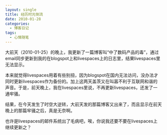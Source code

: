 ```yaml
---
layout: single
title: 经历时光倒流
date: 2010-01-28
categories:
  - 博客日记
tags:
  - 心情随笔
---
```


大前天（2010-01-25）的晚上，我更新了一篇博客叫“中了数码产品的毒”，通过email同步更新到我的在blogspot上和livespaces上的日志里，结果livespaces里无法显示。

本来就觉得livespaces用着有些别扭，因为blogspot在国内无法访问，没办法才同时更新livespaces作为备份的。加上这两天盖茨又在叫嚣不利于互联网和谐的声音。于是，前天晚上，我在livespaces里说，不再更新livespaces，还发了一通牢骚。

结果，在今天发生了时空大逆转，大前天发的那篇博客又出来了，而且显示在前天晚上的那篇牢骚之后，真是无奈啊。

也许是livespaces的邮件系统出了毛病吧，唉，你说我还要不要在livespaces上继续更新之？
